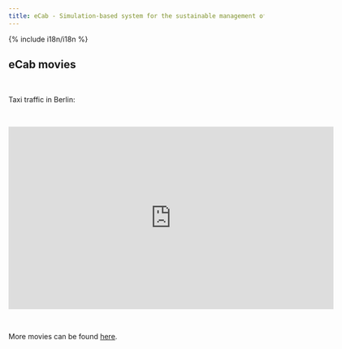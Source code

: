 ```yaml
---
title: eCab - Simulation-based system for the sustainable management of a fleet of electric taxicabs
---
```


{% include i18n/i18n %}

<div class="invert-images" markdown=1>

<h2 class="csc-firstHeader">eCab movies</h2><div class="csc-text"><p>&nbsp;</p>
<p>Taxi traffic in Berlin:
</p>
<p>&nbsp;</p>
<p><iframe src="https://player.vimeo.com/video/189641398" height="360" width="640" frameborder="0"></iframe>
</p>
<p>&nbsp;</p>
<p>More movies can be found <a href="https://svn.vsp.tu-berlin.de/repos/public-svn/matsim/movies/berlin_taxis/">here</a>.</p>